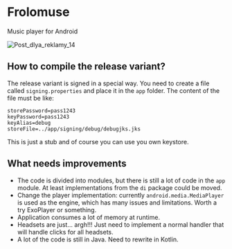 # Frolomuse
Music player for Android

![Post_dlya_reklamy_14](https://user-images.githubusercontent.com/61359788/155957028-3ec42a90-28e1-4ae7-8ad9-e567af3ede7b.png)

## How to compile the release variant?

The release variant is signed in a special way. You need to create a file called `signing.properties` and place it in the `app` folder.
The content of the file must be like:
```
storePassword=pass1243
keyPassword=pass1243
keyAlias=debug
storeFile=../app/signing/debug/debugjks.jks
```
This is just a stub and of course you can use you own keystore.

## What needs improvements

- The code is divided into modules, but there is still a lot of code in the `app` module. At least implementations from the `di` package could be moved. 
- Change the player implementation: currently `android.media.MediaPlayer` is used as the engine, which has many issues and limitations. 
Worth a try ExoPlayer or something.
- Application consumes a lot of memory at runtime.
- Headsets are just... argh!!! Just need to implement a normal handler that will handle clicks for all headsets.
- A lot of the code is still in Java. Need to rewrite in Kotlin.
